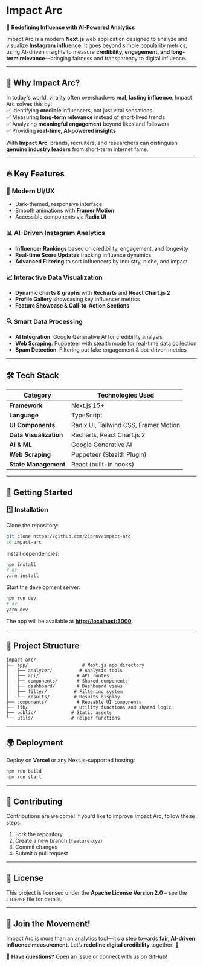 # **Impact Arc**  
🚀 **Redefining Influence with AI-Powered Analytics**  

Impact Arc is a modern **Next.js** web application designed to analyze and visualize **Instagram influence**. It goes beyond simple popularity metrics, using AI-driven insights to measure **credibility, engagement, and long-term relevance**—bringing fairness and transparency to digital influence.  

---

## 🌟 **Why Impact Arc?**  
In today's world, virality often overshadows **real, lasting influence**. Impact Arc solves this by:  
✅ Identifying **credible** influencers, not just viral sensations  
✅ Measuring **long-term relevance** instead of short-lived trends  
✅ Analyzing **meaningful engagement** beyond likes and followers  
✅ Providing **real-time, AI-powered insights**  

With **Impact Arc**, brands, recruiters, and researchers can distinguish **genuine industry leaders** from short-term internet fame.  

---

## 🔥 **Key Features**  

### 🎨 **Modern UI/UX**  
- Dark-themed, responsive interface  
- Smooth animations with **Framer Motion**  
- Accessible components via **Radix UI**  

### 📊 **AI-Driven Instagram Analytics**  
- **Influencer Rankings** based on credibility, engagement, and longevity  
- **Real-time Score Updates** tracking influence dynamics  
- **Advanced Filtering** to sort influencers by industry, niche, and impact  

### 📈 **Interactive Data Visualization**  
- **Dynamic charts & graphs** with **Recharts** and **React Chart.js 2**  
- **Profile Gallery** showcasing key influencer metrics  
- **Feature Showcase & Call-to-Action Sections**  

### 🔍 **Smart Data Processing**  
- **AI Integration**: Google Generative AI for credibility analysis  
- **Web Scraping**: Puppeteer with stealth mode for real-time data collection  
- **Spam Detection**: Filtering out fake engagement & bot-driven metrics  

---

## 🛠 **Tech Stack**  

| Category           | Technologies Used |
|-------------------|-----------------|
| **Framework**      | Next.js 15+ |
| **Language**      | TypeScript |
| **UI Components** | Radix UI, Tailwind CSS, Framer Motion |
| **Data Visualization** | Recharts, React Chart.js 2 |
| **AI & ML** | Google Generative AI |
| **Web Scraping** | Puppeteer (Stealth Plugin) |
| **State Management** | React (built-in hooks) |

---

## 🚀 **Getting Started**  

### **1️⃣ Installation**  
Clone the repository:  
```bash
git clone https://github.com/21prnv/impact-arc
cd impact-arc
```
Install dependencies:  
```bash
npm install
# or
yarn install
```
Start the development server:  
```bash
npm run dev
# or
yarn dev
```
The app will be available at **[http://localhost:3000](http://localhost:3000)**.  

---

## 📁 **Project Structure**  

```
impact-arc/
├── app/                    # Next.js app directory
│   ├── analyzer/          # Analysis tools
│   ├── api/              # API routes
│   ├── components/       # Shared components
│   ├── dashboard/        # Dashboard views
│   ├── filter/          # Filtering system
│   └── results/         # Results display
├── components/           # Reusable UI components
├── lib/                 # Utility functions and shared logic
├── public/             # Static assets
└── utils/              # Helper functions
```

---

## 🌍 **Deployment**  

Deploy on **Vercel** or any Next.js-supported hosting:  
```bash
npm run build
npm run start
```

---

## 🤝 **Contributing**  

Contributions are welcome! If you'd like to improve Impact Arc, follow these steps:  
1. Fork the repository  
2. Create a new branch (`feature-xyz`)  
3. Commit changes  
4. Submit a pull request  

---

## 📜 **License**  

This project is licensed under the **Apache License Version 2.0** – see the `LICENSE` file for details.  

---

## 📢 **Join the Movement!**  
Impact Arc is more than an analytics tool—it’s a step towards **fair, AI-driven influence measurement**. Let’s **redefine digital credibility** together! 🚀  

💬 **Have questions?** Open an issue or connect with us on GitHub! 